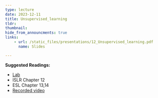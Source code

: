 ```yaml
---
type: lecture
date: 2023-12-11
title: Unsupervised_learning
tldr: 
thumbnail: 
hide_from_announcments: true
links: 
    - url: /static_files/presentations/12_Unsupervised_learning.pdf
      name: Slides

---
```

**Suggested Readings:**
- [Lab](https://github.com/phonchi/ISLP_labs/blob/main/Ch12-unsup-lab.ipynb)
- ISLR Chapter 12
- ESL Chapter 13,14
- [Recorded video](https://youtube.com/playlist?list=PLHNZtBNWQ-85BiSie5BdC-ElKcRw37fs1&si=dqUdq86sVrpDTSbK)
